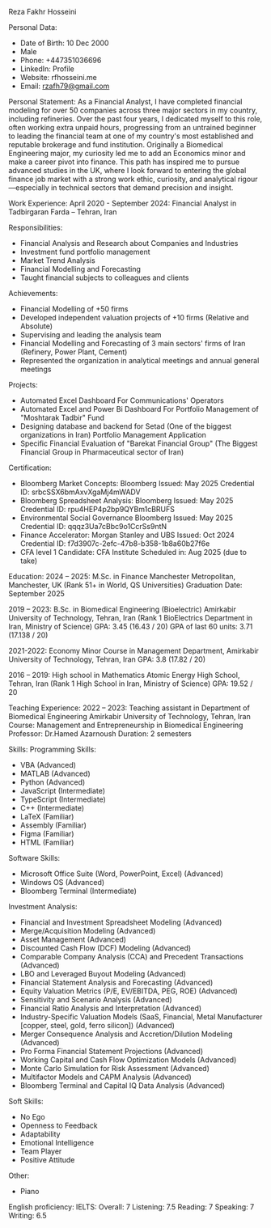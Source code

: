 Reza Fakhr Hosseini

Personal Data:

- Date of Birth: 10 Dec 2000
- Male
- Phone: +447351036696
- LinkedIn: Profile
- Website: rfhosseini.me
- Email: rzafh79@gmail.com

Personal Statement:
As a Financial Analyst, I have completed financial modeling for over 50 companies across three major sectors in my country, including refineries. Over the past four years, I dedicated myself to this role, often working extra unpaid hours, progressing from an untrained beginner to leading the financial team at one of my country's most established and reputable brokerage and fund institution. Originally a Biomedical Engineering major, my curiosity led me to add an Economics minor and make a career pivot into finance. This path has inspired me to pursue advanced studies in the UK, where I look forward to entering the global finance job market with a strong work ethic, curiosity, and analytical rigour—especially in technical sectors that demand precision and insight.

Work Experience:
April 2020 - September 2024: Financial Analyst in Tadbirgaran Farda – Tehran, Iran

Responsibilities:

- Financial Analysis and Research about Companies and Industries
- Investment fund portfolio management
- Market Trend Analysis
- Financial Modelling and Forecasting
- Taught financial subjects to colleagues and clients

Achievements:

- Financial Modelling of +50 firms
- Developed independent valuation projects of +10 firms (Relative and Absolute)
- Supervising and leading the analysis team
- Financial Modelling and Forecasting of 3 main sectors' firms of Iran (Refinery, Power Plant, Cement)
- Represented the organization in analytical meetings and annual general meetings

Projects:

- Automated Excel Dashboard For Communications' Operators
- Automated Excel and Power Bi Dashboard For Portfolio Management of "Moshtarak Tadbir" Fund
- Designing database and backend for Setad (One of the biggest organizations in Iran) Portfolio Management Application
- Specific Financial Evaluation of "Barekat Financial Group" (The Biggest Financial Group in Pharmaceutical sector of Iran)

Certification:

- Bloomberg Market Concepts: Bloomberg
  Issued: May 2025 Credential ID: srbcSSX6bmAxvXgaMj4mWADV
- Bloomberg Spreadsheet Analysis: Bloomberg
  Issued: May 2025 Credential ID: rpu4HEP4p2bp9QYBm1cBRUFS
- Environmental Social Governance Bloomberg
  Issued: May 2025 Credential ID: qqqz3Ua7cBbc9o1CcrSs9ntN
- Finance Accelerator: Morgan Stanley and UBS
  Issued: Oct 2024 Credential ID: f7d3907c-2efc-47b8-b358-1b8a60b27f6e
- CFA level 1 Candidate: CFA Institute
  Scheduled in: Aug 2025 (due to take)

Education:
2024 – 2025: M.Sc. in Finance
Manchester Metropolitan, Manchester, UK (Rank 51+ in World, QS Universities)
Graduation Date: September 2025

2019 – 2023: B.Sc. in Biomedical Engineering (Bioelectric)
Amirkabir University of Technology, Tehran, Iran (Rank 1 BioElectrics Department in Iran, Ministry of Science)
GPA: 3.45 (16.43 / 20)
GPA of last 60 units: 3.71 (17.138 / 20)

2021-2022: Economy Minor Course in Management Department,
Amirkabir University of Technology, Tehran, Iran
GPA: 3.8 (17.82 / 20)

2016 – 2019: High school in Mathematics
Atomic Energy High School, Tehran, Iran (Rank 1 High School in Iran, Ministry of Science)
GPA: 19.52 / 20

Teaching Experience:
2022 – 2023: Teaching assistant in Department of Biomedical Engineering
Amirkabir University of Technology, Tehran, Iran
Course: Management and Entrepreneurship in Biomedical Engineering
Professor: Dr.Hamed Azarnoush
Duration: 2 semesters

Skills:
Programming Skills:

- VBA (Advanced)
- MATLAB (Advanced)
- Python (Advanced)
- JavaScript (Intermediate)
- TypeScript (Intermediate)
- C++ (Intermediate)
- LaTeX (Familiar)
- Assembly (Familiar)
- Figma (Familiar)
- HTML (Familiar)

Software Skills:

- Microsoft Office Suite (Word, PowerPoint, Excel) (Advanced)
- Windows OS (Advanced)
- Bloomberg Terminal (Intermediate)

Investment Analysis:

- Financial and Investment Spreadsheet Modeling (Advanced)
- Merge/Acquisition Modeling (Advanced)
- Asset Management (Advanced)
- Discounted Cash Flow (DCF) Modeling (Advanced)
- Comparable Company Analysis (CCA) and Precedent Transactions (Advanced)
- LBO and Leveraged Buyout Modeling (Advanced)
- Financial Statement Analysis and Forecasting (Advanced)
- Equity Valuation Metrics (P/E, EV/EBITDA, PEG, ROE) (Advanced)
- Sensitivity and Scenario Analysis (Advanced)
- Financial Ratio Analysis and Interpretation (Advanced)
- Industry-Specific Valuation Models (SaaS, Financial, Metal Manufacturer [copper, steel, gold, ferro silicon]) (Advanced)
- Merger Consequence Analysis and Accretion/Dilution Modeling (Advanced)
- Pro Forma Financial Statement Projections (Advanced)
- Working Capital and Cash Flow Optimization Models (Advanced)
- Monte Carlo Simulation for Risk Assessment (Advanced)
- Multifactor Models and CAPM Analysis (Advanced)
- Bloomberg Terminal and Capital IQ Data Analysis (Advanced)

Soft Skills:

- No Ego
- Openness to Feedback
- Adaptability
- Emotional Intelligence
- Team Player
- Positive Attitude

Other:

- Piano

English proficiency:
IELTS: Overall: 7
Listening: 7.5 Reading: 7 Speaking: 7 Writing: 6.5
